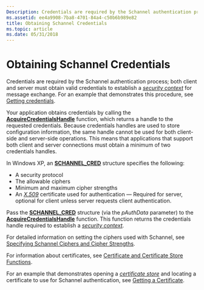 ```yaml
---
Description: Credentials are required by the Schannel authentication process; both client and server must obtain valid credentials to establish a security context for message exchange. For an example that demonstrates this procedure, see Getting credentials.
ms.assetid: ee4a9908-7ba8-4701-84a4-c50b6b989e82
title: Obtaining Schannel Credentials
ms.topic: article
ms.date: 05/31/2018
---
```


# Obtaining Schannel Credentials

Credentials are required by the Schannel authentication process; both client and server must obtain valid credentials to establish a [*security context*](../secgloss/s-gly.md) for message exchange. For an example that demonstrates this procedure, see [Getting credentials](getting-a-certificate-for-schannel.md).

Your application obtains credentials by calling the [**AcquireCredentialsHandle**](/windows/win32/api/sspi/nf-sspi-acquirecredentialshandlea) function, which returns a handle to the requested credentials. Because credentials handles are used to store configuration information, the same handle cannot be used for both client-side and server-side operations. This means that applications that support both client and server connections must obtain a minimum of two credentials handles.

In Windows XP, an [**SCHANNEL\_CRED**](/windows/desktop/api/Schannel/ns-schannel-schannel_cred) structure specifies the following:

-   A security protocol
-   The allowable ciphers
-   Minimum and maximum cipher strengths
-   An [*X.509*](../secgloss/x-gly.md) certificate used for authentication — Required for server, optional for client unless server requests client authentication.

Pass the [**SCHANNEL\_CRED**](/windows/desktop/api/Schannel/ns-schannel-schannel_cred) structure (via the *pAuthData* parameter) to the [**AcquireCredentialsHandle**](/windows/win32/api/sspi/nf-sspi-acquirecredentialshandlea) function. This function returns the credentials handle required to establish a [*security context*](../secgloss/s-gly.md).

For detailed information on setting the ciphers used with Schannel, see [Specifying Schannel Ciphers and Cipher Strengths](specifying-schannel-ciphers-and-cipher-strengths.md).

For information about certificates, see [Certificate and Certificate Store Functions](../seccrypto/cryptography-functions.md).

For an example that demonstrates opening a [*certificate store*](../secgloss/c-gly.md) and locating a certificate to use for Schannel authentication, see [Getting a Certificate](getting-a-certificate-for-schannel.md).

 

 